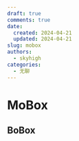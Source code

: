```yaml
---
draft: true
comments: true
date:
  created: 2024-04-21
  updated: 2024-04-21
slug: mobox
authors:
  - skyhigh
categories:
  - 无聊
---
```


# **MoBox**



<!-- uptoc -->

## **BoBox**